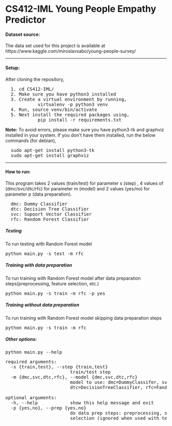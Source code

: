 <h1>CS412-IML Young People Empathy Predictor</h1>
<h4>Dataset source: </h4> 
  <p> The data set used for this project is available at https://www.kaggle.com/miroslavsabo/young-people-survey/
  </p>
  <hr>
<h4>Setup: </h4> 
  <p> After cloning the repository,
  <pre>
  1. cd CS412-IML/
  2. Make sure you have python3 installed
  3. Create a virtual environment by running,
            virtualenv -p python3 venv
  4. Run, source venv/bin/activate
  5. Next install the required packages using,
            pip install -r requirements.txt </pre>
<strong>Note:</strong> To avoid errors, please make sure you have python3-tk and graphviz installed in your system. If you don't have them installed, run the below commands (for debian),
  <pre>
  sudo apt-get install python3-tk
  sudo apt-get install graphviz  </pre>
  </p>
  <hr>
<h4>How to run: </h4> 
  <p>  
  This program takes 2 values (train/test) for parameter s (step) , 4 values of (dmc/svc/dtc/rfc) for parameter m (model) and 
  2 values (yes/no) for parameter p (data preparation).
  <pre>
  dmc: Dummy Classifier
  dtc: Decision Tree Classifier
  svc: Supoort Vector Classifier
  rfc: Random Forest Classifier </pre>
  
  <h5>Testing</h5>
  To run testing with Random Forest model
  <pre>python main.py -s test -m rfc </pre>
  
  <h5>Training with data preparation</h5>
  To run training with Random Forest model after data preparation steps(preprocessing, feature selection, etc.)
  <pre>python main.py -s train -m rfc -p yes </pre>

  <h5>Training without data preparation</h5>
  To run training with Random Forest model skipping data preparation steps
  <pre>python main.py -s train -m rfc </pre>

<h5>Other options:</h5>

<pre>python main.py --help</pre>
<pre>
required arguments:
  -s {train,test}, --step {train,test}
                        train/test step
  -m {dmc,svc,dtc,rfc}, --model {dmc,svc,dtc,rfc}
                        model to use: dmc=DummyClassifer, svc=SVCClassifier,
                        dtc=DecisionTreeClassifier, rfc=FandomForestClassifier

optional arguments:
  -h, --help            show this help message and exit
  -p {yes,no}, --prep {yes,no}
                        do data prep steps: preprocessing, splitting, feature
                        selection (ignored when used with test step option)  </pre>
  </p>



